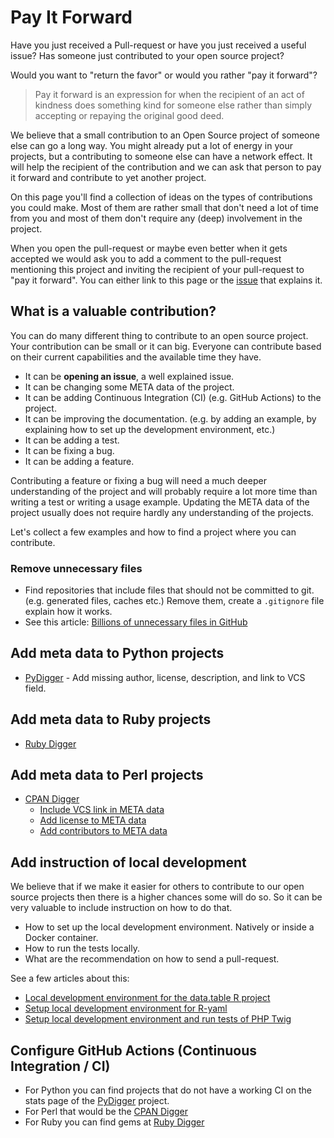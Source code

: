 # Pay It Forward

Have you just received a Pull-request or have you just received a useful issue? Has someone just contributed to your open source project?

Would you want to "return the favor" or would you rather "pay it forward"?

> Pay it forward is an expression for when the recipient of an act of kindness does something kind for someone else rather than simply accepting or repaying the original good deed.

We believe that a small contribution to an Open Source project of someone else can go a long way. You might already put a lot of energy in your projects,
but a contributing to someone else can have a network effect. It will help the recipient of the contribution and we can ask that person to pay it forward
and contribute to yet another project.

On this page you'll find a collection of ideas on the types of contributions you could make. Most of them are rather small that don't need a lot of time from you
and most of them don't require any (deep) involvement in the project.

When you open the pull-request or maybe even better when it gets accepted we would ask you to add a comment to the pull-request mentioning this project
and inviting the recipient of your pull-request to "pay it forward". You can either link to this page or the [issue](https://github.com/OSDC-Code-Maven/OSDC-Code-Maven.github.io/issues/5)
that explains it.

## What is a valuable contribution?

You can do many different thing to contribute to an open source project. Your contribution can be small or it can big. Everyone can contribute based on their current capabilities and the available time they have.
* It can be **opening an issue**, a well explained issue.
* It can be changing some META data of the project.
* It can be adding Continuous Integration (CI) (e.g. GitHub Actions) to the project.
* It can be improving the documentation. (e.g. by adding an example, by explaining how to set up the development environment, etc.)
* It can be adding a test.
* It can be fixing a bug.
* It can be adding a feature.

Contributing a feature or fixing a bug will need a much deeper understanding of the project and will probably require a lot more time than writing a test or writing a usage example. Updating the META data of the project usually does not require hardly any understanding of the projects.

Let's collect a few examples and how to find a project where you can contribute.

### Remove unnecessary files

* Find repositories that include files that should not be committed to git. (e.g. generated files, caches etc.) Remove them, create a `.gitignore` file explain how it works.
* See this article: [Billions of unnecessary files in GitHub](https://dev.to/szabgab/billions-of-unnecessary-files-in-github-i85)


## Add meta data to Python projects

* [PyDigger](https://pydigger.com/) - Add missing author, license, description, and link to VCS field.

## Add meta data to Ruby projects

* [Ruby Digger](https://ruby-digger.code-maven.com/)

## Add meta data to Perl projects

* [CPAN Digger](https://cpan-digger.perlmaven.com/)
    * [Include VCS link in META data](https://perlmaven.com/how-to-add-link-to-version-control-system-of-a-cpan-distributions)
    * [Add license to META data](https://perlmaven.com/how-to-add-the-license-field-to-meta-files-on-cpan)
    * [Add contributors to META data](https://perlmaven.com/how-to-add-list-of-contributors-to-the-cpan-meta-files)

## Add instruction of local development

We believe that if we make it easier for others to contribute to our open source projects then there is a higher chances some will do so.
So it can be very valuable to include instruction on how to do that.

* How to set up the local development environment. Natively or inside a Docker container.
* How to run the tests locally.
* What are the recommendation on how to send a pull-request.

See a few articles about this:

* [Local development environment for the data.table R project](https://dev.to/szabgab/local-development-environment-for-the-datatable-r-project-5fhb)
* [Setup local development environment for R-yaml](https://dev.to/szabgab/setup-local-development-environment-for-r-yaml-5ejc)
* [Setup local development environment and run tests of PHP Twig](https://dev.to/szabgab/setup-local-development-environment-and-run-tests-of-php-twig-34d3)

## Configure GitHub Actions (Continuous Integration / CI)

* For Python you can find projects that do not have a working CI on the stats page of the [PyDigger](https://pydigger.com/) project.
* For Perl that would be the [CPAN Digger](https://cpan-digger.perlmaven.com/)
* For Ruby you can find gems at [Ruby Digger](https://ruby-digger.code-maven.com/)
